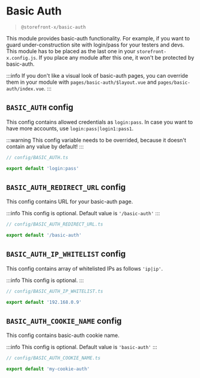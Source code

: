 # Basic Auth

> `@storefront-x/basic-auth`

This module provides basic-auth functionality. For example, if you want to guard under-construction site with login/pass for your testers and devs. This module has to be placed as the last one in your `storefront-x.config.js`. If you place any module after this one, it won't be protected by basic-auth.

:::info
If you don't like a visual look of basic-auth pages, you can override them in your module with `pages/basic-auth/$layout.vue` and `pages/basic-auth/index.vue`.
:::

## `BASIC_AUTH` config

This config contains allowed credentials as `login:pass`. In case you want to have more accounts, use `login:pass|login1:pass1`.

:::warning
This config variable needs to be overrided, because it doesn't contain any value by default!
:::

```ts
// config/BASIC_AUTH.ts

export default 'login:pass'
```

## `BASIC_AUTH_REDIRECT_URL` config

This config contains URL for your basic-auth page.

:::info
This config is optional. Default value is `'/basic-auth'`
:::

```ts
// config/BASIC_AUTH_REDIRECT_URL.ts

export default '/basic-auth'
```

## `BASIC_AUTH_IP_WHITELIST` config

This config contains array of whitelisted IPs as follows `'ip|ip'`.

:::info
This config is optional.
:::

```ts
// config/BASIC_AUTH_IP_WHITELIST.ts

export default '192.168.0.9'
```

## `BASIC_AUTH_COOKIE_NAME` config

This config contains basic-auth cookie name.

:::info
This config is optional. Default value is `'basic-auth'`
:::

```ts
// config/BASIC_AUTH_COOKIE_NAME.ts

export default 'my-cookie-auth'
```
